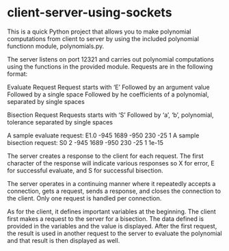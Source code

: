 # client-server-using-sockets

This is a quick Python project that allows you to make polynomial computations from client to server by using the included polynomial functionn module, polynomials.py.

The server listens on port 12321 and carries out polynomial computations using the functions in the provided module. Requests are in the following format:
 
  Evaluate Request
    Request starts with ‘E’
    Followed by an argument value
    Followed by a single space
    Followed by he coefficients of a polynomial, separated by single spaces
  
  Bisection Request
    Requests starts with ‘S’
    Followed by ‘a’, ‘b’, polynomial, tolerance separated by single spaces
    
A sample evaluate request: E1.0 -945 1689 -950 230 -25 1
A sample bisection request: S0 2 -945 1689 -950 230 -25 1 1e-15

The server creates a response to the client for each request. The first character of the response will indicate various responses so X for error, E for successful evaluate, and S for successful bisection.

The server operates in a continuing manner where it repeatedly accepts a connection, gets a request, sends a response, and closes the connection to the client. Only one request is handled per connection.

As for the client, it defines important variables at the beginning. The client first makes a request to the server for a bisection. The data defined is provided in the variables and the value is displayed. After the first request, the result is used in another request to the server to evaluate the polynomial and that result is then displayed as well.
